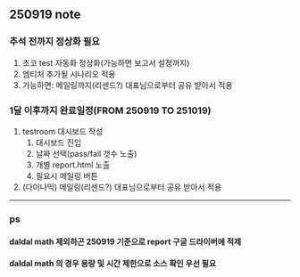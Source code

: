 ## 250919 note

### 추석 전까지 정상화 필요
1. 초코  test 자동화 정상화(가능하면 보고서 설정까지)
2. 엠티처 추가될 시나리오 적용
3. 가능하면: 메일링까지(리센드?) 대표님으로부터 공유 받아서 적용


### 1달 이후까지 완료일정(FROM 250919 TO 251019)
1. testroom 대시보드 작성
   1. 대시보드 진입
   2. 날짜 선택(pass/fail 갯수 노출)
   3. 개별 report.html 노출
   4. 필요시 메일링 버튼
2. (다이나믹) 메일링(리센드?) 대표님으로부터 공유 받아서 적용

---

### ps

#### daldal math 제외하곤 250919 기준으로 report 구글 드라이버에 적제
#### daldal math 의 경우 용량 및 시간 제한으로 소스 확인 우선 필요
